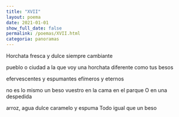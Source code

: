 ```yaml
---
title: "XVII"
layout: poema
date: 2021-01-01
show_full_date: false
permalink: /poemas/XVII.html
categoria: panoramas
---
```

Horchata fresca y dulce
siempre cambiante

pueblo o ciudad a la que voy
una horchata diferente
como tus besos

efervescentes y espumantes
efímeros y eternos

no es lo mismo un beso vuestro
en la cama
en el parque
O en una despedida

arroz, agua dulce
caramelo y espuma
Todo igual que un beso
